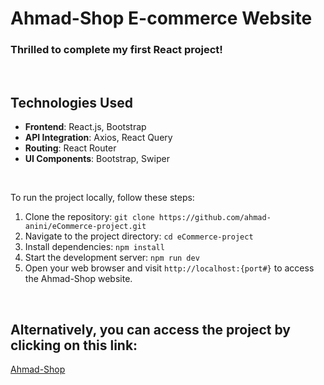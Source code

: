 # Ahmad-Shop E-commerce Website

### Thrilled to complete my first React project!

<br>

## Technologies Used

- **Frontend**: React.js, Bootstrap
- **API Integration**: Axios, React Query
- **Routing**: React Router
- **UI Components**: Bootstrap, Swiper

<br>

To run the project locally, follow these steps:

1. Clone the repository: `git clone https://github.com/ahmad-anini/eCommerce-project.git`
2. Navigate to the project directory: `cd eCommerce-project`
3. Install dependencies: `npm install`
4. Start the development server: `npm run dev`
5. Open your web browser and visit `http://localhost:{port#}` to access the Ahmad-Shop website.

<br>
   
## Alternatively, you can access the project by clicking on this link:
[Ahmad-Shop](https://ahmad-shop.netlify.app/)
